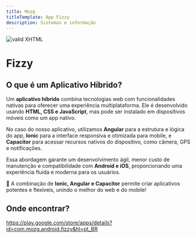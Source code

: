 ```yaml
---
title: Mozg
titleTemplate: App Fizzy
description: Sistemas e informação
---
```


[checkmark]: https://mozg.com.br/logo-mini.png 'MOZG'

![valid XHTML][checkmark]

# Fizzy

## O que é um Aplicativo Híbrido?

Um **aplicativo híbrido** combina tecnologias web com funcionalidades nativas para oferecer uma experiência multiplataforma. Ele é desenvolvido usando **HTML, CSS e JavaScript**, mas pode ser instalado em dispositivos móveis como um app nativo.

No caso do nosso aplicativo, utilizamos **Angular** para a estrutura e lógica do app, **Ionic** para a interface responsiva e otimizada para mobile, e **Capacitor** para acessar recursos nativos do dispositivo, como câmera, GPS e notificações.

Essa abordagem garante um desenvolvimento ágil, menor custo de manutenção e compatibilidade com **Android e iOS**, proporcionando uma experiência fluida e moderna para os usuários.

🚀 A combinação de **Ionic, Angular e Capacitor** permite criar aplicativos potentes e flexíveis, unindo o melhor do web e do mobile!

## **Onde encontrar?**

https://play.google.com/store/apps/details?id=com.mozg.android.fizzy&hl=pt_BR
